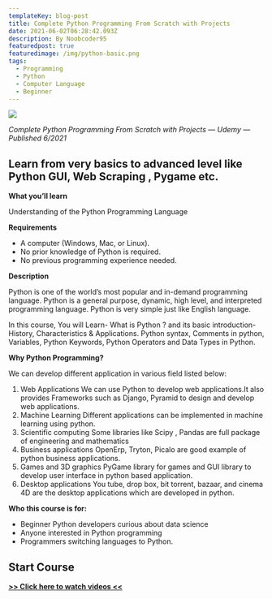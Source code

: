 ```yaml
---
templateKey: blog-post
title: Complete Python Programming From Scratch with Projects
date: 2021-06-02T06:28:42.093Z
description: By Noobcoder95
featuredpost: true
featuredimage: /img/python-basic.png
tags:
  - Programming
  - Python
  - Computer Language
  - Beginner
---
```

![](/img/python-basic.png)

*Complete Python Programming From Scratch with Projects — Udemy — Published 6/2021*

## Learn from very basics to advanced level like Python GUI, Web Scraping , Pygame etc.

**What you’ll learn**

Understanding of the Python Programming Language

**Requirements**

- A computer (Windows, Mac, or Linux).
- No prior knowledge of Python is required.
- No previous programming experience needed.

**Description**

Python is one of the world’s most popular and in-demand programming language. Python is a general purpose, dynamic, high level, and interpreted programming language. Python is very simple just like English language.

In this course, You will Learn- What is Python ? and its basic introduction- History, Characteristics & Applications. Python syntax, Comments in python, Variables, Python Keywords, Python Operators and Data Types in Python.

**Why Python Programming?**

We can develop different application in various field listed below:

1. Web Applications
   We can use Python to develop web applications.It also provides Frameworks such as Django, Pyramid to design and develop web applications.
2. Machine Learning
   Different applications can be implemented in machine learning using python.
3. Scientific computing
   Some libraries like Scipy , Pandas are full package of engineering and mathematics
4. Business applications
   OpenErp, Tryton, Picalo are good example of python business applications.
5. Games and 3D graphics
   PyGame library for games and GUI library to develop user interface in python based application.
6. Desktop applications
   You tube, drop box, bit torrent, bazaar, and cinema 4D are the desktop applications which are developed in python.

**Who this course is for:**

- Beginner Python developers curious about data science
- Anyone interested in Python programming
- Programmers switching languages to Python.

## **Start Course**

**[>> Click here to watch videos <<](https://www.fembed.com/p/8ywx5a8745ldgme)**
